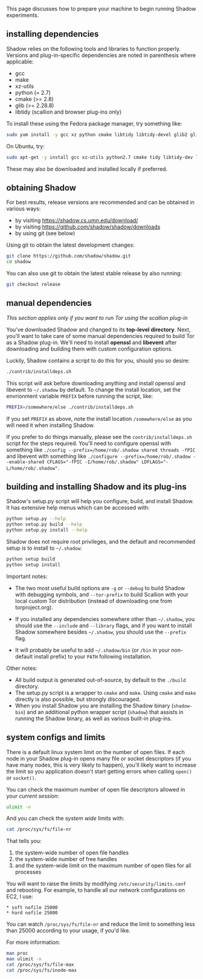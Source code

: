 This page discusses how to prepare your machine to begin running Shadow experiments.
## installing dependencies

Shadow relies on the following tools and libraries to function properly. Versions and plug-in-specific dependencies are noted in parenthesis where applicable:
* gcc
* make
* xz-utils
* python (= 2.7)
* cmake (>= 2.8)
* glib (>= 2.28.8)
* libtidy (scallion and browser plug-ins only)

To install these using the Fedora package manager, try something like:
```bash
sudo yum install -y gcc xz python cmake libtidy libtidy-devel glib2 glib2-devel
```
On Ubuntu, try:
```bash
sudo apt-get -y install gcc xz-utils python2.7 cmake tidy libtidy-dev libglib2.0 libglib2.0-dev
```
These may also be downloaded and installed locally if preferred.

## obtaining Shadow

For best results, release versions are recommended and can be obtained in various ways:
* by visiting https://shadow.cs.umn.edu/download/
* by visiting https://github.com/shadow/shadow/downloads
* by using git (see below)

Using git to obtain the latest development changes:
```bash
git clone https://github.com/shadow/shadow.git
cd shadow
```
You can also use git to obtain the latest stable release by also running:  
```bash
git checkout release
```
## manual dependencies

_This section applies only if you want to run Tor using the scallion plug-in_

You've downloaded Shadow and changed to its **top-level directory**. Next, you'll want to take care of some manual dependencies required to build Tor as a Shadow plug-in. We'll need to install **openssl** and **libevent** after downloading and building them with custom configuration options.

Luckily, Shadow contains a script to do this for you, should you so desire:
```bash
./contrib/installdeps.sh
```
This script will ask before downloading anything and install openssl and libevent to `~/.shadow` by default. To change the install location, set the envrionment variable `PREFIX` before running the script, like:
```bash
PREFIX=/somewhere/else ./contrib/installdeps.sh
```
If you set `PREFIX` as above, note the install location `/somewhere/else` as you will need it when installing Shadow.

If you prefer to do things manually, please see the `contrib/installdeps.sh` script for the steps required. You'll need to configure openssl with something like `./config --prefix=/home/rob/.shadow shared threads -fPIC` and libevent with something like `./configure --prefix=/home/rob/.shadow --enable-shared CFLAGS="-fPIC -I/home/rob/.shadow" LDFLAGS="-L/home/rob/.shadow"`.

## building and installing Shadow and its plug-ins

Shadow's setup.py script will help you configure, build, and install Shadow. It has 
extensive help menus which can be accessed with:
```bash
python setup.py --help
python setup.py build --help
python setup.py install --help
```
Shadow does not require root privileges, and the default and recommended setup
is to install to `~/.shadow`:
```bash
python setup build
python setup install
```

Important notes:  
+ The two most useful build options are `-g` or `--debug` to build Shadow with debugging symbols, and `--tor-prefix` to build Scallion with your local custom Tor distribution (instead of downloading one from torproject.org). 

+ If you installed any dependencies somewhere other than `~/.shadow`, you should use the `--include` and `--library` flags, and if you want to install Shadow somewhere besides `~/.shadow`, you should use the `--prefix` flag.

+ It will probably be useful to add `~/.shadow/bin` (or `/bin` in your non-default install prefix) to your `PATH` following installation.

Other notes:  
+ All build output is generated out-of-source, by default to the `./build` directory.
+ The setup.py script is a wrapper to `cmake` and `make`. Using `cmake` and `make` directly is also possible, but strongly discouraged. 
+ When you install Shadow you are installing the Shadow binary (`shadow-bin`) and an additional python wrapper script (`shadow`) that assists in running the Shadow binary, as well as various built-in plug-ins.

## system configs and limits

There is a default linux system limit on the number of open files. If each node 
in your Shadow plug-in opens many file or socket descriptors (if you have many nodes, this is very likely to happen), you'll likely want to increase the limit so you application doesn't start getting errors when calling `open()` or `socket()`.

You can check the maximum number of open file descriptors allowed in your _current session_:
```bash
ulimit -n
```
And you can check the _system wide_ limits with:
```bash
cat /proc/sys/fs/file-nr
```
That tells you:
 1. the system-wide number of open file handles
 1. the system-wide number of free handles
 1. and the system-wide limit on the maximum number of open files for all processes

You will want to raise the limits by modifying `/etc/security/limits.conf` and rebooting.
For example, to handle all our network configurations on EC2, I use:
```
* soft nofile 25000
* hard nofile 25000
```
You can watch `/proc/sys/fs/file-nr` and reduce the limit to something less than 25000 according to your usage, if you'd like.

For more information:
```bash
man proc
man ulimit -n
cat /proc/sys/fs/file-max
cat /proc/sys/fs/inode-max
```